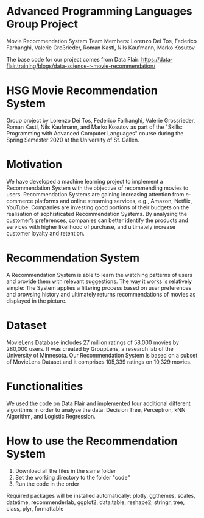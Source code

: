 # Advanced Programming Languages Group Project
Movie Recommendation System
Team Members: Lorenzo Dei Tos, Federico Farhanghi, Valerie Großrieder, Roman Kastl, Nils Kaufmann, Marko Kosutov

The base code for our project comes from Data Flair: https://data-flair.training/blogs/data-science-r-movie-recommendation/

# HSG Movie Recommendation System
Group project by Lorenzo Dei Tos, Federico Farhanghi, Valerie Grossrieder, Roman Kastl, Nils Kaufmann, and Marko Kosutov as part of the "Skills: Programming with Advanced Computer Languages" course during the Spring Semester 2020 at the University of St. Gallen.

# Motivation
We have developed a machine learning project to implement a Recommendation System with the objective of recommending movies to users. Recommendation Systems are gaining increasing attention from e-commerce platforms and online streaming services, e.g., Amazon, Netflix, YouTube. Companies are investing good portions of their budgets on the realisation of sophisticated Recommendation Systems. By analysing the customer’s preferences, companies can better identify the products and services with higher likelihood of purchase, and ultimately increase customer loyalty and retention.

# Recommendation System
A Recommendation System is able to learn the watching patterns of users and provide them with relevant suggestions. The way it works is relatively simple: The System applies a filtering process based on user preferences and browsing history and ultimately returns recommendations of movies as displayed in the picture.
 
# Dataset
MovieLens Database includes 27 million ratings of 58,000 movies by 280,000 users. It was created by GroupLens, a research lab of the University of Minnesota. Our Recommendation System is based on a subset of MovieLens Dataset and it comprises 105,339 ratings on 10,329 movies.

# Functionalities
We used the code on Data Flair and implemented four additional different algorithms in order to analyse the data: Decision Tree, Perceptron, kNN Algorithm, and Logistic Regression.

# How to use the Recommendation System
1. Download all the files in the same folder
2. Set the working directory to the folder "code"
3. Run the code in the order

Required packages will be installed automatically: plotly, ggthemes, scales, datetime, recommenderlab, ggplot2, data.table, reshape2, stringr, tree, class, plyr, formattable



